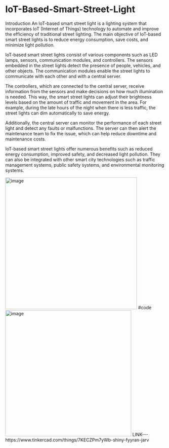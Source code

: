 # IoT-Based-Smart-Street-Light
Introduction
An IoT-based smart street light is a lighting system that incorporates IoT (Internet of Things) technology to automate and improve the efficiency of traditional street lighting. The main objective of IoT-based smart street lights is to reduce energy consumption, save costs, and minimize light pollution.

IoT-based smart street lights consist of various components such as LED lamps, sensors, communication modules, and controllers. The sensors embedded in the street lights detect the presence of people, vehicles, and other objects. The communication modules enable the street lights to communicate with each other and with a central server.

The controllers, which are connected to the central server, receive information from the sensors and make decisions on how much illumination is needed. This way, the smart street lights can adjust their brightness levels based on the amount of traffic and movement in the area. For example, during the late hours of the night when there is less traffic, the street lights can dim automatically to save energy.

Additionally, the central server can monitor the performance of each street light and detect any faults or malfunctions. The server can then alert the maintenance team to fix the issue, which can help reduce downtime and maintenance costs.

IoT-based smart street lights offer numerous benefits such as reduced energy consumption, improved safety, and decreased light pollution. They can also be integrated with other smart city technologies such as traffic management systems, public safety systems, and environmental monitoring systems.


<img width="416" alt="image" src="https://user-images.githubusercontent.com/125742021/236602424-c726ff03-5dd8-4910-a0b5-78bb45a0e718.png">
#code   <img width="398" alt="image" src="https://user-images.githubusercontent.com/125742021/236602472-7583d91d-738f-4742-b5f7-5985b7e9463e.png">
LINK---
https://www.tinkercad.com/things/7KECZPm7yWb-shiny-fyyran-jarv
